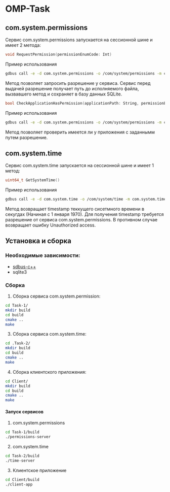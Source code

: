 # OMP-Task
## com.system.permissions
Cервис com.system.permissions запускается на сессионной шине и имеет 2 метода:
```cpp
void RequestPermission(permissionEnumCode: Int)
```
Пример использования
```bash
gdbus call -e -d com.system.permissions -o /com/system/permissions -m com.system.permissions.RequestPermission 0
```
Метод позволяет запросить разрешение у сервиса. Сервис перед выдачей разрешение получает путь до исполняемого файла, вызвавшего метод и сохраняет в базу данных SQLite.
```cpp
bool CheckApplicationHasPermission(applicationPath: String, permissionEnumCode: Int)
```
Пример использования
```bash
gdbus call -e -d com.system.permissions -o /com/system/permissions -m com.system.permissions.CheckApplicationHasPermission /usr/bin/gdbus 0
```
Метод позволяет проверить имеется ли у приложения с заданнымм путем разрешение.

## com.system.time
Cервис com.system.time запускается на сессионной шине и имеет 1 метод:
```cpp
uint64_t GetSystemTime()
```
Пример использования
```bash
gdbus call -e -d com.system.time -o /com/system/time -m com.system.time.GetSystemTime
```
Метод возвращает timestamp теккущего сисетмного времени в секугдах (Начиная с 1 января 1970). Для получения timestamp требуется разрешение от сервиса com.system.permissions. В противном случае возвращает ошибку Unauthorized access.

## Установка и сборка

### Необходимые зависимости:
   - [sdbus-c++](https://github.com/Kistler-Group/sdbus-cpp)
   - sqlite3
  
### Сборка

1. Сборка сервиса com.system.permission:
```bash
cd Task-1/
mkdir build
cd build
cmake ..
make
```

3. Сборка сервиса com.system.time:
```bash
cd .Task-2/
mkdir build
cd build
cmake ..
make
```

4. Сборка клиентского приложения:
```bash
cd Client/
mkdir build
cd build
cmake ..
make
```

#### Запуск сервисов

1. com.system.permissions
```bash
cd Task-1/build
./permissions-server
```

2. com.system.time

```bash
cd Task-2/build
./time-server
```

3. Клиентское приложение
```bash
cd Client/build
./client-app
```
